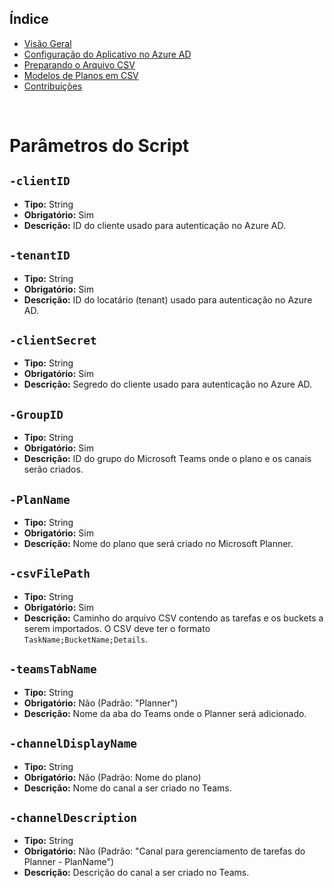 ## Índice

- [Visão Geral](#visao-geral)
- [Configuração do Aplicativo no Azure AD](./azure-ad-setup.md)
- [Preparando o Arquivo CSV](./csv-templates.md)
- [Modelos de Planos em CSV](./csv-templates.md)
- [Contribuições](./contributing.md)

<br>


# Parâmetros do Script

## `-clientID`

- **Tipo:** String
- **Obrigatório:** Sim
- **Descrição:** ID do cliente usado para autenticação no Azure AD.

## `-tenantID`

- **Tipo:** String
- **Obrigatório:** Sim
- **Descrição:** ID do locatário (tenant) usado para autenticação no Azure AD.

## `-clientSecret`

- **Tipo:** String
- **Obrigatório:** Sim
- **Descrição:** Segredo do cliente usado para autenticação no Azure AD.

## `-GroupID`

- **Tipo:** String
- **Obrigatório:** Sim
- **Descrição:** ID do grupo do Microsoft Teams onde o plano e os canais serão criados.

## `-PlanName`

- **Tipo:** String
- **Obrigatório:** Sim
- **Descrição:** Nome do plano que será criado no Microsoft Planner.

## `-csvFilePath`

- **Tipo:** String
- **Obrigatório:** Sim
- **Descrição:** Caminho do arquivo CSV contendo as tarefas e os buckets a serem importados. O CSV deve ter o formato `TaskName;BucketName;Details`.

## `-teamsTabName`

- **Tipo:** String
- **Obrigatório:** Não (Padrão: "Planner")
- **Descrição:** Nome da aba do Teams onde o Planner será adicionado.

## `-channelDisplayName`

- **Tipo:** String
- **Obrigatório:** Não (Padrão: Nome do plano)
- **Descrição:** Nome do canal a ser criado no Teams.

## `-channelDescription`

- **Tipo:** String
- **Obrigatório:** Não (Padrão: "Canal para gerenciamento de tarefas do Planner - PlanName")
- **Descrição:** Descrição do canal a ser criado no Teams.
